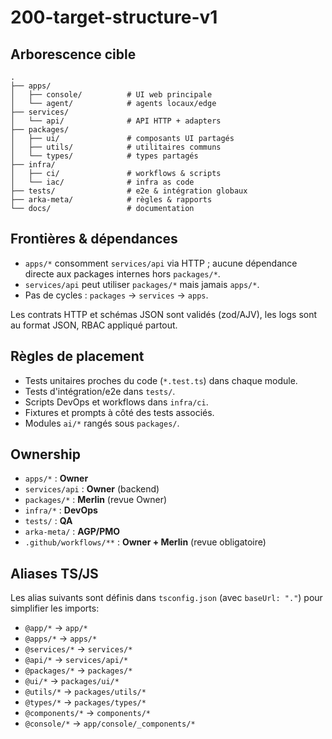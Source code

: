 # 200-target-structure-v1

## Arborescence cible

```text
.
├── apps/
│   ├── console/          # UI web principale
│   └── agent/            # agents locaux/edge
├── services/
│   └── api/              # API HTTP + adapters
├── packages/
│   ├── ui/               # composants UI partagés
│   ├── utils/            # utilitaires communs
│   └── types/            # types partagés
├── infra/
│   ├── ci/               # workflows & scripts
│   └── iac/              # infra as code
├── tests/                # e2e & intégration globaux
├── arka-meta/            # règles & rapports
└── docs/                 # documentation
```

## Frontières & dépendances

- `apps/*` consomment `services/api` via HTTP ; aucune dépendance directe aux packages internes hors `packages/*`.
- `services/api` peut utiliser `packages/*` mais jamais `apps/*`.
- Pas de cycles : `packages` → `services` → `apps`.

Les contrats HTTP et schémas JSON sont validés (zod/AJV), les logs sont au format JSON, RBAC appliqué partout.

## Règles de placement

- Tests unitaires proches du code (`*.test.ts`) dans chaque module.
- Tests d'intégration/e2e dans `tests/`.
- Scripts DevOps et workflows dans `infra/ci`.
- Fixtures et prompts à côté des tests associés.
- Modules `ai/*` rangés sous `packages/`.

## Ownership

- `apps/*` : **Owner**
- `services/api` : **Owner** (backend)
- `packages/*` : **Merlin** (revue Owner)
- `infra/*` : **DevOps**
- `tests/` : **QA**
- `arka-meta/` : **AGP/PMO**
- `.github/workflows/**` : **Owner + Merlin** (revue obligatoire)

## Aliases TS/JS

Les alias suivants sont définis dans `tsconfig.json` (avec `baseUrl: "."`) pour simplifier les imports:

- `@app/*` -> `app/*`
- `@apps/*` -> `apps/*`
- `@services/*` -> `services/*`
- `@api/*` -> `services/api/*`
- `@packages/*` -> `packages/*`
- `@ui/*` -> `packages/ui/*`
- `@utils/*` -> `packages/utils/*`
- `@types/*` -> `packages/types/*`
- `@components/*` -> `components/*`
- `@console/*` -> `app/console/_components/*`
